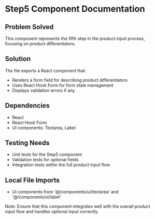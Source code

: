 # Step5 Component Documentation

## Problem Solved
This component represents the fifth step in the product input process, focusing on product differentiators.

## Solution
The file exports a React component that:
- Renders a form field for describing product differentiators
- Uses React Hook Form for form state management
- Displays validation errors if any

## Dependencies
- React
- React Hook Form
- UI components: Textarea, Label

## Testing Needs
- Unit tests for the Step5 component
- Validation tests for optional fields
- Integration tests within the full product input flow

## Local File Imports
- UI components from '@/components/ui/textarea' and '@/components/ui/label'

Note: Ensure that this component integrates well with the overall product input flow and handles optional input correctly.